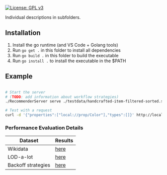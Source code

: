 [![License: GPL v3](https://img.shields.io/badge/License-GPLv3-blue.svg)](https://www.gnu.org/licenses/gpl-3.0) 

Individual descriptions in subfolders.


## Installation

1. Install the go runtime (and VS Code + Golang tools)
1. Run `go get .` in this folder to install all dependencies
1. Run `go build .` in this folder to build the executable
1. Run `go install .` to install the executable in the $PATH

## Example 

```bash

# Start the server 
# (TODO: add information about workflow strategies)
./RecommenderServer serve ./testdata/handcrafted-item-filtered-sorted.schemaTree.typed.bin

# Test with a request 
curl -d '{"properties":["local://prop/Color"],"types":[]}' http://localhost:8080/lean-recommender

```

### Performance Evaluation Details

| Dataset | Results |
| ------ | ------ |
| Wikidata | [here](evaluation/visualization_single_evaluation_wiki.ipynb) |
| LOD-a-lot | [here](evaluation/visualization_single_evaluation-LOD.ipynb) |
| Backoff strategies | [here](evaluation/visualization_batch.ipynb) |
 

